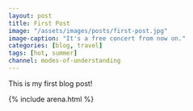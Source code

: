 ```yaml
---
layout: post
title: First Post
image: "/assets/images/posts/first-post.jpg"
image-caption: "It's a free concert from now on."
categories: [blog, travel]
tags: [hot, summer]
channel: modes-of-understanding
---
```


This is my first blog post!

{% include arena.html %}